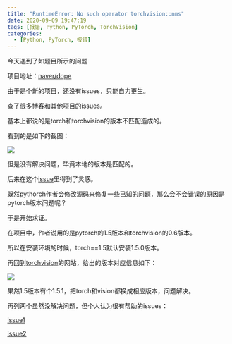 ```yaml
---
title: "RuntimeError: No such operator torchvision::nms"
date: 2020-09-09 19:47:19
tags: [报错, Python, PyTorch, TorchVision]
categories: 
  - [Python, PyTorch, 报错]
---
```

今天遇到了如题目所示的问题

项目地址：[naver/dope](https://github.com/naver/dope)

由于是个新的项目，还没有issues，只能自力更生。

<!-- more -->

查了很多博客和其他项目的issues。

基本上都说的是torch和torchvision的版本不匹配造成的。

看到的是如下的截图：

<img src="/images/pytorchError00/img1.png">

但是没有解决问题，毕竟本地的版本是匹配的。

后来在这个[issue](https://github.com/pytorch/vision/issues/1622)里得到了灵感。

既然pythorch作者会修改源码来修复一些已知的问题，那么会不会错误的原因是pytorch版本问题呢？

于是开始求证。

在项目中，作者说用的是pytorch的1.5版本和torchvision的0.6版本。

所以在安装环境的时候，torch==1.5默认安装1.5.0版本。

再回到[torchvision](https://github.com/pytorch/vision)的网站，给出的版本对应信息如下：

<img src="/images/pytorchError00/img2.png">

果然1.5版本有个1.5.1，把torch和vision都换成相应版本，问题解决。

再列两个虽然没解决问题，但个人认为很有帮助的issues：

[issue1](https://github.com/pytorch/vision/issues/1405)

[issue2](https://github.com/pytorch/vision/issues/1489)
